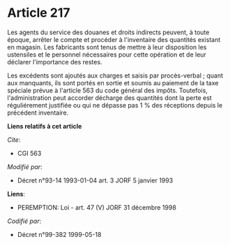 # Article 217

Les agents du service des douanes et droits indirects peuvent, à toute époque, arrêter le compte et procéder à l'inventaire
des quantités existant en magasin. Les fabricants sont tenus de mettre à leur disposition les ustensiles et le personnel
nécessaires pour cette opération et de leur déclarer l'importance des restes. 

Les excédents sont ajoutés aux charges et saisis par procès-verbal ; quant aux manquants, ils sont portés en sortie et soumis
au paiement de la taxe spéciale prévue à l'article 563 du code général des impôts. Toutefois, l'administration peut accorder
décharge des quantités dont la perte est réguliérement justifiée ou qui ne dépasse pas 1 % des réceptions depuis le précédent
inventaire.

**Liens relatifs à cet article**

_Cite_:

  - CGI 563

_Modifié par_:

  - Décret n°93-14 1993-01-04 art. 3 JORF 5 janvier 1993

**Liens**:

  - PEREMPTION: Loi - art. 47 (V) JORF 31 décembre 1998

_Codifié par_:

  - Décret n°99-382 1999-05-18
